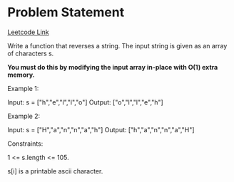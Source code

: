 # Problem Statement

[Leetcode Link](https://leetcode.com/problems/reverse-string/description/)

Write a function that reverses a string. The input string is given as an array of characters s.

**You must do this by modifying the input array in-place with O(1) extra memory.**

 

Example 1:

Input: s = ["h","e","l","l","o"]
Output: ["o","l","l","e","h"]

Example 2:

Input: s = ["H","a","n","n","a","h"]
Output: ["h","a","n","n","a","H"]
 

Constraints:

1 <= s.length <= 105.

s[i] is a printable ascii character.

